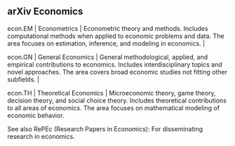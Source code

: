 ## arXiv Economics 

econ.EM | Econometrics | Econometric theory and methods. Includes computational methods when applied to economic problems and data. The area focuses on estimation, inference, and modeling in economics. |

econ.GN | General Economics | General methodological, applied, and empirical contributions to economics. Includes interdisciplinary topics and novel approaches. The area covers broad economic studies not fitting other subfields. |

econ.TH | Theoretical Economics | Microeconomic theory, game theory, decision theory, and social choice theory. Includes theoretical contributions to all areas of economics. The area focuses on mathematical modeling of economic behavior. 

See also RePEc (Research Papers in Economics): For disseminating research in economics.